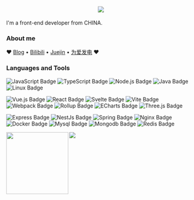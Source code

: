 <h1 align="center"> <a href="https://sunguoqi.com/"> <img src="https://readme-typing-svg.herokuapp.com/?lines=Hello!&nbsp;I'm&nbsp;toryz.;Have&nbsp;a&nbsp;nice&nbsp;coding&nbsp;time~;&center=true&size=36&font=Caveat&color=F43F5E&weight=600"> </a> </h1>

I'm a front-end developer from CHINA.

### About me

 :heart: [Blog](https://zhou-tao.github.io/blog/) • [Bilibili](https://live.bilibili.com/26452919) • [Juejin](https://juejin.cn/user/3532106417578552) • [为爱发电](https://afdian.net/a/toryz/plan) :heart:

### Languages and Tools


![JavaScript Badge](https://img.shields.io/badge/JavaScript-F7DF1E?logo=javascript&logoColor=000&style=flat)
![TypeScript Badge](https://img.shields.io/badge/TypeScript-3178C6?logo=typescript&logoColor=fff&style=flat)
![Node.js Badge](https://img.shields.io/badge/Node.js-393?logo=nodedotjs&logoColor=fff&style=flat)
![Java Badge](https://img.shields.io/badge/Java-ED8B00?logo=openJDK&logoColor=fff&style=flat)
![Linux Badge](https://img.shields.io/badge/Linux-FCC624?logo=linux&logoColor=000&style=flat)
<br>

![Vue.js Badge](https://img.shields.io/badge/Vue.js-4FC08D?logo=vuedotjs&logoColor=fff&style=flat)
![React Badge](https://img.shields.io/badge/React-61DAFB?logo=react&logoColor=000&style=flat)
![Svelte Badge](https://img.shields.io/badge/Svelte-4A4A55?logo=svelte&logoColor=FF3E00&style=flat)
![Vite Badge](https://img.shields.io/badge/Vite-646CFF?logo=vite&logoColor=fff&style=flat)
![Webpack Badge](https://img.shields.io/badge/Webpack-8DD6F9?logo=webpack&logoColor=fff&style=flat)
![Rollup Badge](https://img.shields.io/badge/Rollup-EC4A3F?logo=rollupdotjs&logoColor=fff&style=flat)
![ECharts Badge](https://img.shields.io/badge/ECharts-AA344D?logo=apacheecharts&logoColor=fff&style=flat)
![Three.js Badge](https://img.shields.io/badge/Three.js-092E20?logo=threedotjs&logoColor=fff&style=flat)
<br>

![Express Badge](https://img.shields.io/badge/Express-000000?logo=express&logoColor=fff&style=flat)
![NestJs Badge](https://img.shields.io/badge/NestJs-E0234E?logo=nestjs&logoColor=fff&style=flat)
![Spring Badge](https://img.shields.io/badge/Spring-6DB33F?logo=spring&logoColor=fff&style=flat)
![Nginx Badge](https://img.shields.io/badge/Nginx-009639?logo=nginx&logoColor=fff&style=flat)
![Docker Badge](https://img.shields.io/badge/Docker-2496ED?logo=docker&logoColor=fff&style=flat)
![Mysql Badge](https://img.shields.io/badge/Mysql-4479A1?logo=mysql&logoColor=fff&style=flat)
![Mongodb Badge](https://img.shields.io/badge/Mongodb-47A248?logo=mongodb&logoColor=fff&style=flat)
![Redis Badge](https://img.shields.io/badge/Redis-DC382D?logo=redis&logoColor=fff&style=flat)
<br>

<div>
    <img height="165" align="left" src="https://github-readme-stats.vercel.app/api?username=zhou-tao&theme=radical&show_icons=true&border_color=4C4D4F" />
    <img src="https://github-readme-stats.vercel.app/api/top-langs/?username=zhou-tao&hide=css,Jupyter+Notebook,ruby&theme=radical&langs_count=6&layout=compact&border_color=4C4D4F" />
</div>

